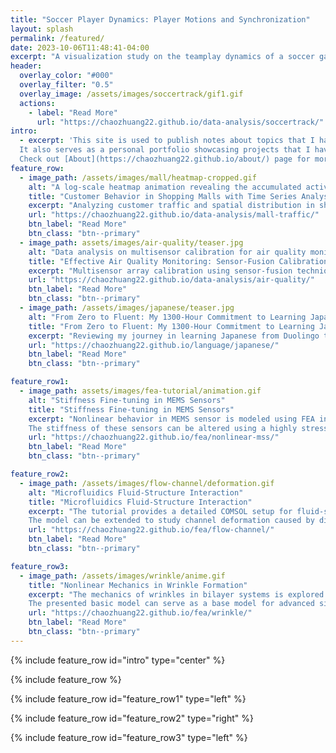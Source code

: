 ```yaml
---
title: "Soccer Player Dynamics: Player Motions and Synchronization"
layout: splash
permalink: /featured/
date: 2023-10-06T11:48:41-04:00
excerpt: "A visualization study on the teamplay dynamics of a soccer game."
header:
  overlay_color: "#000"
  overlay_filter: "0.5"
  overlay_image: /assets/images/soccertrack/gif1.gif
  actions:
    - label: "Read More"
      url: "https://chaozhuang22.github.io/data-analysis/soccertrack/"
intro: 
  - excerpt: 'This site is used to publish notes about topics that I have learned and read.
  It also serves as a personal portfolio showcasing projects that I have beening working on.
  Check out [About](https://chaozhuang22.github.io/about/) page for more information.'
feature_row:
  - image_path: /assets/images/mall/heatmap-cropped.gif
    alt: "A log-scale heatmap animation revealing the accumulated activity intensity within the shopping mall scene over 2000 frames."
    title: "Customer Behavior in Shopping Malls with Time Series Analysis"
    excerpt: "Analyzing customer traffic and spatial distribution in shopping malls."
    url: "https://chaozhuang22.github.io/data-analysis/mall-traffic/"
    btn_label: "Read More"
    btn_class: "btn--primary"
  - image_path: assets/images/air-quality/teaser.jpg
    alt: "Data analysis on multisensor calibration for air quality monitoring applications"
    title: "Effective Air Quality Monitoring: Sensor-Fusion Calibration"
    excerpt: "Multisensor array calibration using sensor-fusion techniques of air quality monitoring."
    url: "https://chaozhuang22.github.io/data-analysis/air-quality/"
    btn_label: "Read More"
    btn_class: "btn--primary"
  - image_path: /assets/images/japanese/teaser.jpg
    alt: "From Zero to Fluent: My 1300-Hour Commitment to Learning Japanese"
    title: "From Zero to Fluent: My 1300-Hour Commitment to Learning Japanese"
    excerpt: "Reviewing my journey in learning Japanese from Duolingo to active/passive immersion."
    url: "https://chaozhuang22.github.io/language/japanese/"
    btn_label: "Read More"
    btn_class: "btn--primary"

feature_row1:
  - image_path: assets/images/fea-tutorial/animation.gif
    alt: "Stiffness Fine-tuning in MEMS Sensors"
    title: "Stiffness Fine-tuning in MEMS Sensors"
    excerpt: "Nonlinear behavior in MEMS sensor is modeled using FEA in COMSOL Multiphysics.  
    The stiffness of these sensors can be altered using a highly stressed thin film, allowing access to zero stiffness and bistability."
    url: "https://chaozhuang22.github.io/fea/nonlinear-mss/"
    btn_label: "Read More"
    btn_class: "btn--primary"

feature_row2:
  - image_path: /assets/images/flow-channel/deformation.gif
    alt: "Microfluidics Fluid-Structure Interaction"
    title: "Microfluidics Fluid-Structure Interaction"
    excerpt: "The tutorial provides a detailed COMSOL setup for fluid-structure interaction modeling, simulating the deformation of a microfluidics channel under constant flow rate.  
    The model can be extended to study channel deformation caused by different vapors, offering potential as a viscosity sensor."
    url: "https://chaozhuang22.github.io/fea/flow-channel/"
    btn_label: "Read More"
    btn_class: "btn--primary"

feature_row3:
  - image_path: /assets/images/wrinkle/anime.gif
    title: "Nonlinear Mechanics in Wrinkle Formation"
    excerpt: "The mechanics of wrinkles in bilayer systems is explored through FEA using COMSOL Multiphysics.  
    The presented basic model can serve as a base model for advanced simulations, potentially exploring wrinkles on curved surfaces and complex wrinkle patterns."
    url: "https://chaozhuang22.github.io/fea/wrinkle/"
    btn_label: "Read More"
    btn_class: "btn--primary"
---
```


{% include feature_row id="intro" type="center" %}

{% include feature_row %}

{% include feature_row id="feature_row1" type="left" %}

{% include feature_row id="feature_row2" type="right" %}

{% include feature_row id="feature_row3" type="left" %}